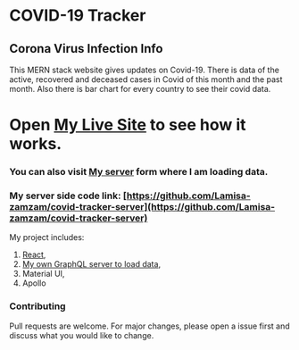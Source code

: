 # COVID-19 Tracker

## Corona Virus Infection Info

This MERN stack website gives updates on Covid-19. There is data of the active, recovered and deceased cases in Covid of this month and the past month. Also there is bar chart for every country to see their covid data.

# Open [My Live Site](https://zealous-goldberg-d44caf.netlify.app/) to see how it works.

### You can also visit [My server](http://glacial-savannah-24805.herokuapp.com/) form where I am loading data.

### My server side code link: [https://github.com/Lamisa-zamzam/covid-tracker-server](https://github.com/Lamisa-zamzam/covid-tracker-server)

My project includes:

1.  [React](https://reactjs.org/docs/getting-started.html),
2.  [My own GraphQL server to load data](https://frozen-coast-84516.herokuapp.com),
3.  Material UI,
4.  Apollo

### Contributing

Pull requests are welcome. For major changes, please open a issue first and discuss what you would like to change.
